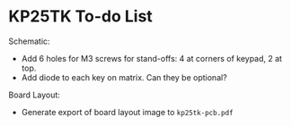 KP25TK To-do List
=================

Schematic:
- Add 6 holes for M3 screws for stand-offs: 4 at corners of keypad, 2 at top.
- Add diode to each key on matrix. Can they be optional?

Board Layout:
- Generate export of board layout image to `kp25tk-pcb.pdf`
